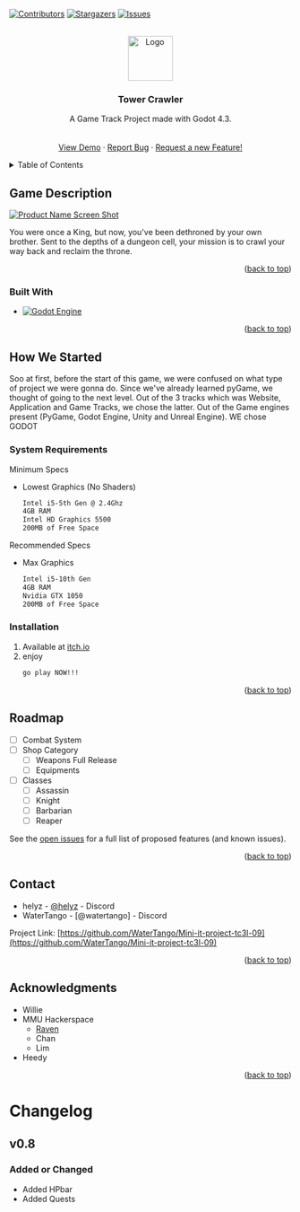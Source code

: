<!-- Improved compatibility of back to top link: See: https://github.com/othneildrew/Best-README-Template/pull/73 -->
<a id="Tower Crawler"></a>
<!-- PROJECT SHIELDS -->
<!--
*** I'm using markdown "reference style" links for readability.
*** Reference links are enclosed in brackets [ ] instead of parentheses ( ).
*** See the bottom of this document for the declaration of the reference variables
*** for contributors-url, forks-url, etc. This is an optional, concise syntax you may use.
*** https://www.markdownguide.org/basic-syntax/#reference-style-links
-->
[![Contributors][contributors-shield]][contributors-url]
[![Stargazers][stars-shield]][stars-url]
[![Issues][issues-shield]][issues-url]



<!-- PROJECT LOGO -->
<br />
<div align="center">
  <a href="https://github.com/WaterTango/Mini-it-project-tc3l-09">
    <img src="https://img.itch.zone/aW1nLzE3ODk2NzcwLnBuZw==/original/5ubgiC.png" alt="Logo" width="80" height="80">
  </a>

<h3 align="center">Tower Crawler</h3>

  <p align="center">
    A Game Track Project made with Godot 4.3. 
    <br />
    <br />
    <br />
    <a href="https://github.com/WaterTango/Mini-it-project-tc3l-09">View Demo</a>
    ·
    <a href="https://github.com/WaterTango/Mini-it-project-tc3l-09/issues/new?labels=bug&template=bug-report---.md">Report Bug</a>
    ·
    <a href="https://github.com/WaterTango/Mini-it-project-tc3l-09/issues/new?labels=enhancement&template=feature-request---.md">Request a new Feature!</a>
  </p>
</div>



<!-- TABLE OF CONTENTS -->
<details>
  <summary>Table of Contents</summary>
  <ol>
    <li>
      <a href="#about-the-project">About The Project</a>
      <ul>
        <a href="#built-with">Built With</a>
        Godot Engine 4.3
      </ul>
    </li>
    <li>
      <a href="#getting-started">Getting Started</a>
      <ul>
        <li><a href="#prerequisites">Prerequisites</a></li>
        Minimum
          Intel i5-5th Gen @ 2.4Ghz
          4GB Ram
          Intel HD Graphics 5500
        <li><a href="#installation">Installation</a></li>
      </ul>
    </li>
    <li><a href="#roadmap">Roadmap</a></li>
    <li><a href="#contact">Contact</a></li>
    <li><a href="#acknowledgments">Acknowledgments</a></li>
  </ol>
</details>



<!-- ABOUT THE PROJECT -->
## Game Description

[![Product Name Screen Shot][product-screenshot]](https://img.itch.zone/aW1nLzE3ODk2OTIzLnBuZw==/original/7VOyHK.png)

You were once a King, but now, you've been dethroned by your own brother. Sent to the depths of a dungeon cell, your mission is to crawl your way back and reclaim the throne.


<p align="right">(<a href="#readme-top">back to top</a>)</p>



### Built With

* [![Godot Engine][GodotEngine.org]][Godot-url]

<p align="right">(<a href="#readme-top">back to top</a>)</p>



<!-- GETTING STARTED -->
## How We Started

Soo at first, before the start of this game, we were confused on what type of project we were gonna do. Since we've already learned pyGame, we thought of going to the next level. Out of the 3 tracks which was Website, Application and Game Tracks, we chose the latter. Out of the Game engines present (PyGame, Godot Engine, Unity and Unreal Engine). WE chose GODOT

### System Requirements

Minimum Specs
* Lowest Graphics (No Shaders)
  ```sh
  Intel i5-5th Gen @ 2.4Ghz
  4GB RAM
  Intel HD Graphics 5500
  200MB of Free Space
  ```
Recommended Specs
* Max Graphics
  ```sh
  Intel i5-10th Gen
  4GB RAM
  Nvidia GTX 1050
  200MB of Free Space
### Installation

1. Available at [itch.io](https://helyz.itch.io/tower-crawler?secret=52fJEYi4RA5aYEAUXjSNTNYG8)
2. enjoy
   ```sh
   go play NOW!!!
   ```

<p align="right">(<a href="#readme-top">back to top</a>)</p>


<!-- ROADMAP -->
## Roadmap

- [ ] Combat System
- [ ] Shop Category
    - [ ] Weapons Full Release
    - [ ] Equipments
- [ ] Classes
    - [ ] Assassin
    - [ ] Knight
    - [ ] Barbarian
    - [ ] Reaper

See the [open issues](https://github.com/WaterTango/Mini-it-project-tc3l-09/issues) for a full list of proposed features (and known issues).

<p align="right">(<a href="#readme-top">back to top</a>)</p>



<!-- CONTACT -->
## Contact

* helyz - [@helyz](https://discord.gg/QbR25nfvDb) - Discord
* WaterTango - [@watertango] - Discord

Project Link: [https://github.com/WaterTango/Mini-it-project-tc3l-09](https://github.com/WaterTango/Mini-it-project-tc3l-09)

<p align="right">(<a href="#readme-top">back to top</a>)</p>



<!-- ACKNOWLEDGMENTS -->
## Acknowledgments

* Willie
* MMU Hackerspace
  * [Raven](https://thesquawkyraven.itch.io)
  * Chan
  * Lim
* Heedy

<p align="right">(<a href="#readme-top">back to top</a>)</p>



<!-- MARKDOWN LINKS & IMAGES -->
<!-- https://www.markdownguide.org/basic-syntax/#reference-style-links -->
[contributors-shield]: https://img.shields.io/github/contributors/github_username/repo_name.svg?style=for-the-badge
[contributors-url]: https://github.com/WaterTango/Mini-it-project-tc3l-09/graphs/contributors
[forks-shield]: https://img.shields.io/github/forks/github_username/repo_name.svg?style=for-the-badge
[forks-url]: https://github.com/WaterTango/Mini-it-project-tc3l-09/network/members
[stars-shield]: https://img.shields.io/github/stars/github_username/repo_name.svg?style=for-the-badge
[stars-url]: https://github.comWaterTango/Mini-it-project-tc3l-09/stargazers
[issues-shield]: https://img.shields.io/github/issues/github_username/repo_name.svg?style=for-the-badge
[issues-url]: https://github.com/WaterTango/Mini-it-project-tc3l-09/issues
[product-screenshot]: https://img.itch.zone/aW1nLzE3ODk2OTIzLnBuZw==/original/7VOyHK.png
[JQuery.com]: https://img.shields.io/badge/jQuery-0769AD?style=for-the-badge&logo=jquery&logoColor=white
[JQuery-url]: https://jquery.com 
[GodotEngine.org]: https://godotengine.org/assets/logo_dark.svg 
[Godot-url]: https://godotengine.org/ 
# Changelog

## v0.8

### Added or Changed
- Added HPbar
- Added Quests
